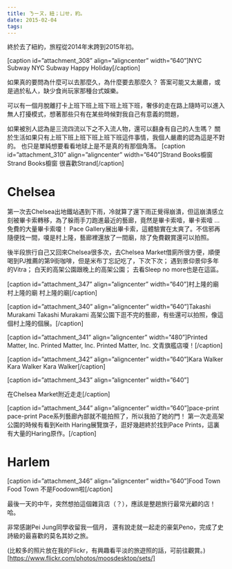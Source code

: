 ```yaml
---
title: ㄋㄧㄡ，紐；ㄩㄝ，約。
date: 2015-02-04
tags:
---
```

終於去了紐約，旅程從2014年末跨到2015年初。

[caption id=”attachment_308” align=”aligncenter” width=”640”]NYC Subway
NYC Subway
Happy Holiday[/caption]

如果真的要問為什麼可以去那麼久，為什麼要去那麼久？
答案可能又太嚴肅，或是過於私人，缺少食尚玩家那種台式娛樂。

可以有一個月脫離打卡上班下班上班下班上班下班，奢侈的走在路上隨時可以進入無人打擾模式，想著那些只有在某些時候對我自己有意義的問題，

如果被別人認為是三流四流以下之不入流人物，還可以翻身有自己的人生嗎？
關於生活如果只有上班下班上班下班上班下班這件事情，我個人嚴肅的認為這是不對的。
也只是單純想要看看地球上是不是真的有那個角落。
[caption id=”attachment_310” align=”aligncenter” width=”640”]Strand Books櫥窗
Strand Books櫥窗
很喜歡Strand[/caption]

# Chelsea

第一次去Chelsea出地鐵站遇到下雨，冷就算了還下雨正覺得崩潰，但這崩潰感立刻被畢卡索轉移，為了躲雨手刀跑進最近的藝廊，竟然是畢卡索噎，畢卡索噎 … 免費的大量畢卡索嗄！
Pace Gallery展出畢卡索，這體驗實在太爽了。不信邪再隨便找一間，嗄是村上隆，藝廊裡還放了一間廟，除了免費觀賞還可以拍照。

後半段旅行自己又回來Chelsea很多次，去Chelsea Market借廁所很方便，順便喝到PJ推薦的第9街咖啡，但是米布丁忘記吃了，下次下次；
遇到景仰景仰多年的Vitra；
白天的高架公園跟晚上的高架公園；
去看Sleep no more也是在這區。

[caption id=”attachment_347” align=”aligncenter” width=”640”]村上隆的廟
村上隆的廟
村上隆的廟[/caption]

[caption id=”attachment_340” align=”aligncenter” width=”640”]Takashi Murakami 
Takashi Murakami
高架公園下逛不完的藝廊，有些還可以拍照，像這個村上隆的個展。[/caption]

[caption id=”attachment_341” align=”aligncenter” width=”480”]Printed Matter, Inc.
Printed Matter, Inc.
Printed Matter, Inc. 文青旗艦店嗄！[/caption]

[caption id=”attachment_342” align=”aligncenter” width=”640”]Kara Walker
Kara Walker
Kara Walker[/caption]

[caption id=”attachment_343” align=”aligncenter” width=”640”]

在Chelsea Market附近走走[/caption]

[caption id=”attachment_344” align=”aligncenter” width=”640”]pace-print
pace-print
Pace系列藝廊內部就不能拍照了，所以我拍了她的門！ 第一次走高架公園的時候有看到Keith Haring展覽旗子，逛好幾趟終於找到Pace Prints，這裏有大量的Haring原作。[/caption]

# Harlem

[caption id=”attachment_346” align=”aligncenter” width=”640”]Food Town
Food Town
不是Foodown啦[/caption]

最後一天的中午，突然想拍這個雜貨店（？），應該是整趟旅行最常光顧的店！哈。

非常感謝Pei Jung同學收留我一個月，
還有說走就一起走的豪氣Peno，完成了史詩級的最喜歡的莫名其妙之旅。

(比較多的照片放在我的Flickr，有興趣看平淡的旅遊照的話，可前往觀賞。)[https://www.flickr.com/photos/moosdesktop/sets/]
